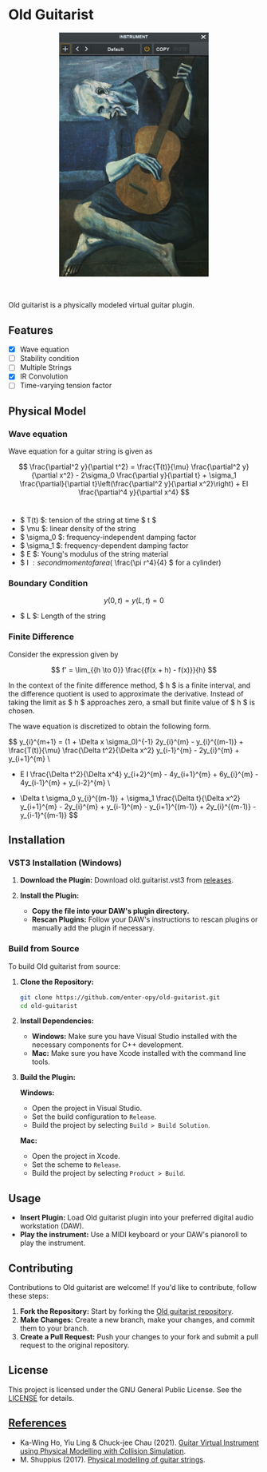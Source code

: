 <h1>Old Guitarist</h2>

<p align="center"><img src="res/Screenshot.png" width="300"></p>

<br>

<p>
    Old guitarist is a physically modeled virtual guitar plugin.
</p>

## Features
- [x] Wave equation
- [ ] Stability condition
- [ ] Multiple Strings
- [x] IR Convolution
- [ ] Time-varying tension factor

## Physical Model

### Wave equation
Wave equation for a guitar string is given as

$$
\frac{\partial^2 y}{\partial t^2} = \frac{T(t)}{\mu} \frac{\partial^2 y}{\partial x^2} - 2\sigma_0 \frac{\partial y}{\partial t} + \sigma_1 \frac{\partial}{\partial t}\left(\frac{\partial^2 y}{\partial x^2}\right) + EI \frac{\partial^4 y}{\partial x^4}
$$
<br>

- $ T(t) $: tension of the string at time $ t $
- $ \mu $: linear density of the string
- $ \sigma_0 $: frequency-independent damping factor
- $ \sigma_1 $: frequency-dependent damping factor
- $ E $: Young's modulus of the string material
- $ I $: second moment of area ($ \frac{\pi r^4}{4} $ for a cylinder)

### Boundary Condition
$$
y(0, t) = y(L, t) = 0
$$

- $ L $: Length of the string

### Finite Difference
Consider the expression given by

$$
f' = \lim_{{h \to 0}} \frac{{f(x + h) - f(x)}}{h}
$$

In the context of the finite difference method, $ h $ is a finite interval, and the difference quotient is used to approximate the derivative. Instead of taking the limit as $ h $ approaches zero, a small but finite value of $ h $ is chosen.

The wave equation is discretized to obtain the following form.

$$
y_{i}^{m+1} =  (1 + \Delta x \sigma_0)^{-1} 2y_{i}^{m} - y_{i}^{(m-1)} + \frac{T(t)}{\mu} \frac{\Delta t^2}{\Delta x^2} y_{i-1}^{m} - 2y_{i}^{m} + y_{i+1}^{m} \\
- E I \frac{\Delta t^2}{\Delta x^4} y_{i+2}^{m} - 4y_{i+1}^{m} + 6y_{i}^{m} - 4y_{i-1}^{m} + y_{i-2}^{m} \\
+ \Delta t \sigma_0 y_{i}^{(m-1)} + \sigma_1 \frac{\Delta t}{\Delta x^2} y_{i+1}^{m} - 2y_{i}^{m} + y_{i-1}^{m} - y_{i+1}^{(m-1)} + 2y_{i}^{(m-1)} - y_{i-1}^{(m-1)}
$$

## Installation
### VST3 Installation (Windows)

1. **Download the Plugin:** Download old.guitarist.vst3 from [releases](https://github.com/enter-opy/old-guitarist/releases).

2. **Install the Plugin:**
   - **Copy the file into your DAW's plugin directory.**
   - **Rescan Plugins:** Follow your DAW's instructions to rescan plugins or manually add the plugin if necessary.

### Build from Source
To build Old guitarist from source:

1. **Clone the Repository:**
   ```bash
   git clone https://github.com/enter-opy/old-guitarist.git
   cd old-guitarist
2. **Install Dependencies:**
   - **Windows:** Make sure you have Visual Studio installed with the necessary components for C++ development.
   - **Mac:** Make sure you have Xcode installed with the command line tools.

3. **Build the Plugin:**

   **Windows:**
   - Open the project in Visual Studio.
   - Set the build configuration to `Release`.
   - Build the project by selecting `Build > Build Solution`.

   **Mac:**
   - Open the project in Xcode.
   - Set the scheme to `Release`.
   - Build the project by selecting `Product > Build`.
## Usage
- **Insert Plugin:** Load Old guitarist plugin into your preferred digital audio workstation (DAW).
- **Play the instrument:** Use a MIDI keyboard or your DAW's pianoroll to play the instrument.

## Contributing
Contributions to Old guitarist are welcome! If you'd like to contribute, follow these steps:
1. **Fork the Repository:** Start by forking the [Old guitarist repository](https://github.com/enter-opy/old-guitarist).
2. **Make Changes:** Create a new branch, make your changes, and commit them to your branch.
3. **Create a Pull Request:** Push your changes to your fork and submit a pull request to the original repository.
## License
This project is licensed under the GNU General Public License. See the [LICENSE](https://github.com/enter-opy/old-guitarist/blob/main/LICENSE) for details.

<h2><u>References</u></h2>

- Ka-Wing Ho, Yiu Ling & Chuck-jee Chau (2021). [Guitar Virtual Instrument using Physical Modelling with Collision Simulation](https://www.researchgate.net/publication/346562874_Guitar_Virtual_Instrument_using_Physical_Modelling_with_Collision_Simulation).</a><br>
- M. Shuppius (2017). [Physical modelling of guitar strings](https://www.youtube.com/watch?v=sxt5rxF_PdI).
</ul>